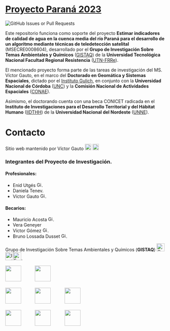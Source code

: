 
# [**Proyecto Paraná 2023**](https://vhgauto.quarto.pub/gistaq-parana/)

![GitHub Issues or Pull Requests](https://img.shields.io/github/issues-pr-closed-raw/vhgauto/gistaq_parana?style=for-the-badge&logo=githubactions&logoColor=white&logoSize=big&labelColor=black&color=%2306a40d)


Este repositorio funciona como soporte del proyecto <b>Estimar indicadores de calidad de agua en la cuenca media del río Paraná para el desarrollo de un algoritmo mediante técnicas de teledetección satelital</b> (MSECRE0008604), desarrollado por el <b>Grupo de Investigación Sobre Temas Ambientales y Químicos</b> ([GISTAQ](https://www.instagram.com/gistaq.utn/)) de la <b>Universidad Tecnológica Nacional Facultad Regional Resistencia</b> ([UTN-FRRe](https://www.frre.utn.edu.ar)).

El mencionado proyecto forma parte de las tareas de investigación del MS. Víctor Gauto, en el marco del <b>Doctorado en Geomática y Sistemas Espaciales</b>, dictado por el [Instituto Gulich](https://ig.conae.unc.edu.ar), en conjunto con la <b>Universidad Nacional de Córdoba</b> ([UNC](https://www.unc.edu.ar/)) y la <b>Comisión Nacional de Actividades Espaciales</b> ([CONAE](https://www.argentina.gob.ar/ciencia/conae)). 

Asimismo, el doctorando cuenta con una beca CONICET radicada en el <b>Instituto de Investigaciones para el Desarrollo Territorial y del Hábitat Humano</b> ([IIDTHH](https://iidthh.conicet.gov.ar/)) de la <b>Universidad Nacional del Nordeste</b> ([UNNE](https://www.unne.edu.ar)).


# Contacto
Sitio web mantenido por Víctor Gauto [<img src="https://cdn-icons-png.flaticon.com/512/888/888853.png" alt="Correo" width="20" height="20">](mailto:victor.gauto@outlook.com) [<img src="https://cdn-icons-png.flaticon.com/512/25/25231.png" alt="GitHub" width="20" height="20">](https://github.com/vhgauto)


### Integrantes del Proyecto de Investigación.

#### Profesionales:
* Enid Utgés [<img src="https://cdn-icons-png.flaticon.com/512/25/25231.png" alt="GitHub" width="15" height="15">](https://github.com/Enid2802).
* Daniela Tenev.
* Víctor Gauto [<img src="https://cdn-icons-png.flaticon.com/512/25/25231.png" alt="GitHub" width="15" height="15">](https://github.com/vhgauto).

#### Becarios:
* Mauricio Acosta [<img src="https://cdn-icons-png.flaticon.com/512/25/25231.png" alt="GitHub" width="15" height="15">](https://github.com/mauri491).
* Vera Geneyer
* Víctor Gómez  [<img src="https://cdn-icons-png.flaticon.com/512/25/25231.png" alt="GitHub" width="15" height="15">](https://github.com/gomezvictoriq).
* Bruno Lossada Dusset [<img src="https://cdn-icons-png.flaticon.com/512/25/25231.png" alt="GitHub" width="15" height="15">](https://github.com/BrunoLossada).

Grupo de Investigación Sobre Temas Ambientales y Químicos (<b>GISTAQ</b>) [<img src="https://cdn-icons-png.flaticon.com/512/888/888853.png" alt="Correo" width="25" height="25">](mailto:gistaq@ca.frre.utn.edu.ar) [<img src="https://images.vexels.com/media/users/3/137198/isolated/preview/07f0d7b69ef071571e4ada2f4d6a053a-icono-de-instagram-colorido.png" alt="Instagram" width="25" height="25">](https://www.instagram.com/gistaq.utn/)[<img src="https://static.vecteezy.com/system/resources/previews/018/930/698/non_2x/facebook-logo-facebook-icon-transparent-free-png.png" alt="Facebook" width="25" height="25">](https://www.facebook.com/GISTAQ).

<p align="center">

<img src="https://raw.githubusercontent.com/vhgauto/gistaq_parana/refs/heads/main/extras/logo-gistaq.png" height="50">&nbsp;&nbsp;&nbsp;&nbsp;&nbsp;&nbsp;&nbsp;&nbsp;&nbsp;&nbsp;&nbsp;<img src="https://raw.githubusercontent.com/vhgauto/gistaq_parana/refs/heads/main/extras/logo-utn-frre.png" height="50">
<br>
<br>
<img src="https://raw.githubusercontent.com/vhgauto/gistaq_parana/refs/heads/main/extras/logo-gulich.png" height="50">&nbsp;&nbsp;&nbsp;&nbsp;&nbsp;&nbsp;&nbsp;&nbsp;&nbsp;&nbsp;&nbsp;<img src="https://raw.githubusercontent.com/vhgauto/gistaq_parana/refs/heads/main/extras/logo-conae.png" height="50">&nbsp;&nbsp;&nbsp;&nbsp;&nbsp;&nbsp;&nbsp;&nbsp;&nbsp;&nbsp;&nbsp;<img src="https://raw.githubusercontent.com/vhgauto/gistaq_parana/refs/heads/main/extras/logo-unc.jpg" height="50">
<br>
<br>
<img src="https://raw.githubusercontent.com/vhgauto/gistaq_parana/refs/heads/main/extras/logo-iidthh.png" height="50">&nbsp;&nbsp;&nbsp;&nbsp;&nbsp;&nbsp;&nbsp;&nbsp;&nbsp;&nbsp;&nbsp;<img src="https://raw.githubusercontent.com/vhgauto/gistaq_parana/refs/heads/main/extras/logo-conicet.jpg" height="50">&nbsp;&nbsp;&nbsp;&nbsp;&nbsp;&nbsp;&nbsp;&nbsp;&nbsp;&nbsp;&nbsp;<img src="https://raw.githubusercontent.com/vhgauto/gistaq_parana/refs/heads/main/extras/logo-unne.png" height="50">


</p>
